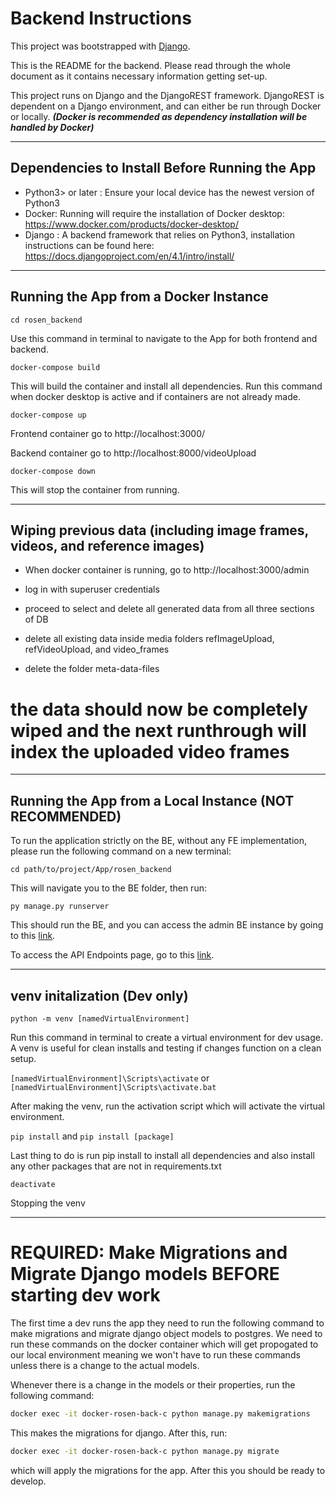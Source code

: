 # Backend Instructions

This project was bootstrapped with [Django](https://www.djangoproject.com/start/).

This is the README for the backend. Please read through the whole document as it contains necessary information getting set-up.

This project runs on Django and the DjangoREST framework. DjangoREST is dependent on a Django environment, and can either be run through Docker or locally. **_(Docker is recommended as dependency installation will be handled by Docker)_**

---

## Dependencies to Install Before Running the App

- Python3> or later : Ensure your local device has the newest version of Python3
- Docker: Running will require the installation of Docker desktop: https://www.docker.com/products/docker-desktop/
- Django : A backend framework that relies on Python3, installation instructions can be found here: https://docs.djangoproject.com/en/4.1/intro/install/

---

## Running the App from a Docker Instance

`cd rosen_backend`

Use this command in terminal to navigate to the App for both frontend and backend.

`docker-compose build`

This will build the container and install all dependencies. Run this command when docker desktop is active and if containers are not already made.

`docker-compose up`

Frontend container go to http://localhost:3000/

Backend container go to http://localhost:8000/videoUpload

`docker-compose down`

This will stop the container from running.

---

## Wiping previous data (including image frames, videos, and reference images)

- When docker container is running, go to http://localhost:3000/admin
- log in with superuser credentials
- proceed to select and delete all generated data from all three sections of DB

- delete all existing data inside media folders refImageUpload, refVideoUpload, and video_frames
- delete the folder meta-data-files

# the data should now be completely wiped and the next runthrough will index the uploaded video frames

---

## Running the App from a Local Instance **(NOT RECOMMENDED)**

To run the application strictly on the BE, without any FE implementation, please run the following command on a new terminal:

`cd path/to/project/App/rosen_backend`

This will navigate you to the BE folder, then run:

`py manage.py runserver`

This should run the BE, and you can access the admin BE instance by going to this [link](http://127.0.0.1:8000/admin).

To access the API Endpoints page, go to this [link](http://127.0.0.1:8000/videoUpload/).

---

## venv initalization (Dev only)

`python -m venv [namedVirtualEnvironment]`

Run this command in terminal to create a virtual environment for dev usage. A venv is useful for clean installs and testing if changes function on a clean setup.

`[namedVirtualEnvironment]\Scripts\activate` or `[namedVirtualEnvironment]\Scripts\activate.bat`

After making the venv, run the activation script which will activate the virtual environment.

`pip install` and `pip install [package]`

Last thing to do is run pip install to install all dependencies and also install any other packages that are not in requirements.txt

`deactivate`

Stopping the venv

---

# REQUIRED: Make Migrations and Migrate Django models BEFORE starting dev work

The first time a dev runs the app they need to run the following command to make migrations and migrate django object models to postgres. We need to run these commands on the docker container which will get propogated to our local environment meaning we won't have to run these commands unless there is a change to the actual models.

Whenever there is a change in the models or their properties, run the following command:

```sh
docker exec -it docker-rosen-back-c python manage.py makemigrations
```

This makes the migrations for django. After this, run:

```sh
docker exec -it docker-rosen-back-c python manage.py migrate
```

which will apply the migrations for the app. After this you should be ready to develop.
